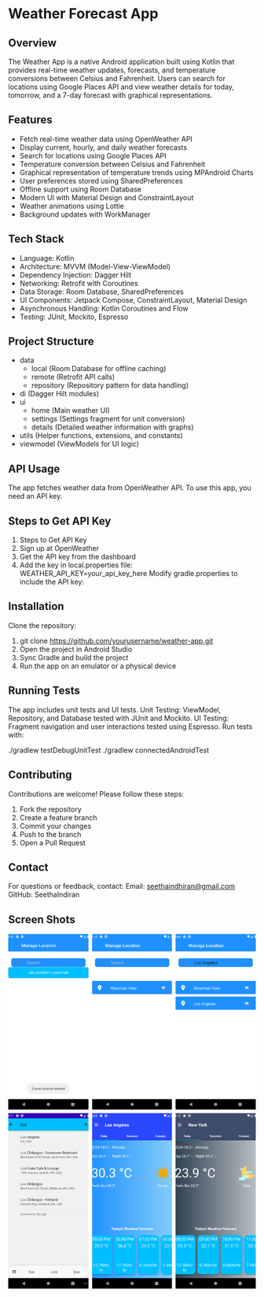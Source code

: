 # Weather Forecast App

## Overview
   The Weather App is a native Android application built using Kotlin that provides real-time weather updates, forecasts, and temperature conversions between Celsius and Fahrenheit. Users can search for locations 
  using Google Places API and view weather details for today, tomorrow, and a 7-day forecast with graphical representations.

## Features
  * Fetch real-time weather data using OpenWeather API
  * Display current, hourly, and daily weather forecasts
  * Search for locations using Google Places API
  * Temperature conversion between Celsius and Fahrenheit
  * Graphical representation of temperature trends using MPAndroid Charts
  *  User preferences stored using SharedPreferences
  *  Offline support using Room Database
  *  Modern UI with Material Design and ConstraintLayout
  *  Weather animations using Lottie
  *  Background updates with WorkManager

## Tech Stack
  * Language: Kotlin
  * Architecture: MVVM (Model-View-ViewModel)
  * Dependency Injection: Dagger Hilt
  * Networking: Retrofit with Coroutines
  * Data Storage: Room Database, SharedPreferences
  * UI Components: Jetpack Compose, ConstraintLayout, Material Design
  * Asynchronous Handling: Kotlin Coroutines and Flow
  * Testing: JUnit, Mockito, Espresso

## Project Structure

- data  
  - local (Room Database for offline caching)  
  - remote (Retrofit API calls)  
  - repository (Repository pattern for data handling)  
- di (Dagger Hilt modules)  
- ui  
  - home (Main weather UI)  
  - settings (Settings fragment for unit conversion)  
  - details (Detailed weather information with graphs)  
- utils (Helper functions, extensions, and constants)  
- viewmodel (ViewModels for UI logic)  


## API Usage
The app fetches weather data from OpenWeather API. To use this app, you need an API key.
## Steps to Get API Key
   
1. Steps to Get API Key
2. Sign up at OpenWeather
3. Get the API key from the dashboard
4. Add the key in local.properties file:
 WEATHER_API_KEY=your_api_key_here
Modify gradle.properties to include the API key:

## Installation

Clone the repository:

1. git clone https://github.com/yourusername/weather-app.git
2. Open the project in Android Studio
3. Sync Gradle and build the project
4. Run the app on an emulator or a physical device
    
## Running Tests

The app includes unit tests and UI tests.
Unit Testing: ViewModel, Repository, and Database tested with JUnit and Mockito.
UI Testing: Fragment navigation and user interactions tested using Espresso.
Run tests with:

./gradlew testDebugUnitTest
./gradlew connectedAndroidTest

## Contributing

Contributions are welcome! Please follow these steps:

1. Fork the repository
2. Create a feature branch
3. Commit your changes
4. Push to the branch
5. Open a Pull Request


## Contact

For questions or feedback, contact:
Email: seethaindhiran@gmail.com
GitHub: SeethaIndiran

## Screen Shots
![image alt](https://github.com/SeethaIndiran/Weather-Forecast-App/blob/0dcd4923486cef105509bf643372a695b7c2d277/1%5B1%5D.png)





  
